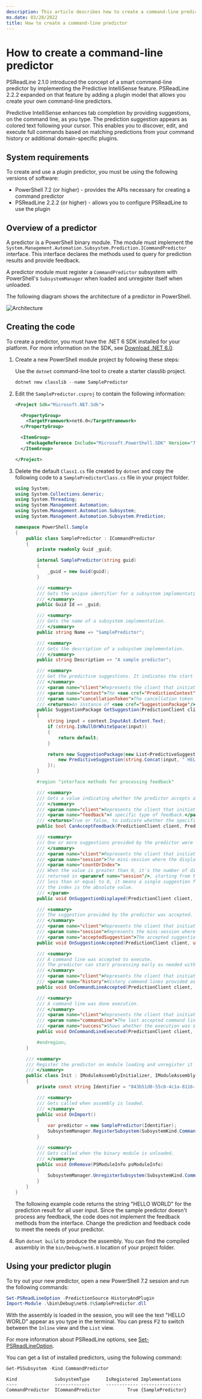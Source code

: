 ```yaml
---
description: This article describes how to create a command-line predictor to help with command completion in PowerShell.
ms.date: 03/28/2022
title: How to create a command-line predictor
---
```

# How to create a command-line predictor

PSReadLine 2.1.0 introduced the concept of a smart command-line predictor by implementing the
Predictive IntelliSense feature. PSReadLine 2.2.2 expanded on that feature by adding a plugin model
that allows you create your own command-line predictors.

Predictive IntelliSense enhances tab completion by providing suggestions, on the command line, as
you type. The prediction suggestion appears as colored text following your cursor. This enables you
to discover, edit, and execute full commands based on matching predictions from your command
history or additional domain-specific plugins.

## System requirements

To create and use a plugin predictor, you must be using the following versions of software:

- PowerShell 7.2 (or higher) - provides the APIs necessary for creating a command predictor
- PSReadLine 2.2.2 (or higher) - allows you to configure PSReadLine to use the plugin

## Overview of a predictor

A predictor is a PowerShell binary module. The module must implement the
`System.Management.Automation.Subsystem.Prediction.ICommandPredictor` interface. This interface
declares the methods used to query for prediction results and provide feedback.

A predictor module must register a `CommandPredictor` subsystem with PowerShell's `SubsystemManager`
when loaded and unregister itself when unloaded.

The following diagram shows the architecture of a predictor in PowerShell.

![Architecture](media/create-cmdline-predictor/predictor-architecture.png)

## Creating the code

To create a predictor, you must have the .NET 6 SDK installed for your platform. For more
information on the SDK, see [Download .NET 6.0](https://dotnet.microsoft.com/download/dotnet/6.0).

1. Create a new PowerShell module project by following these steps:

   Use the `dotnet` command-line tool to create a starter classlib project.

   ```powershell
   dotnet new classlib --name SamplePredictor
   ```

1. Edit the `SamplePredictor.csproj` to contain the following information:

   ```xml
   <Project Sdk="Microsoft.NET.Sdk">

     <PropertyGroup>
       <TargetFramework>net6.0</TargetFramework>
     </PropertyGroup>

     <ItemGroup>
       <PackageReference Include="Microsoft.PowerShell.SDK" Version="7.2.0" />
     </ItemGroup>

   </Project>
   ```

1. Delete the default `Class1.cs` file created by `dotnet` and copy the following code to a
   `SamplePredictorClass.cs` file in your project folder.

   ```csharp
   using System;
   using System.Collections.Generic;
   using System.Threading;
   using System.Management.Automation;
   using System.Management.Automation.Subsystem;
   using System.Management.Automation.Subsystem.Prediction;

   namespace PowerShell.Sample
   {
       public class SamplePredictor : ICommandPredictor
       {
           private readonly Guid _guid;

           internal SamplePredictor(string guid)
           {
               _guid = new Guid(guid);
           }

           /// <summary>
           /// Gets the unique identifier for a subsystem implementation.
           /// </summary>
           public Guid Id => _guid;

           /// <summary>
           /// Gets the name of a subsystem implementation.
           /// </summary>
           public string Name => "SamplePredictor";

           /// <summary>
           /// Gets the description of a subsystem implementation.
           /// </summary>
           public string Description => "A sample predictor";

           /// <summary>
           /// Get the predictive suggestions. It indicates the start of a suggestion rendering session.
           /// </summary>
           /// <param name="client">Represents the client that initiates the call.</param>
           /// <param name="context">The <see cref="PredictionContext"/> object to be used for prediction.</param>
           /// <param name="cancellationToken">The cancellation token to cancel the prediction.</param>
           /// <returns>An instance of <see cref="SuggestionPackage"/>.</returns>
           public SuggestionPackage GetSuggestion(PredictionClient client, PredictionContext context, CancellationToken cancellationToken)
           {
               string input = context.InputAst.Extent.Text;
               if (string.IsNullOrWhiteSpace(input))
               {
                   return default;
               }

               return new SuggestionPackage(new List<PredictiveSuggestion>{
                   new PredictiveSuggestion(string.Concat(input, " HELLO WORLD"))
               });
           }

           #region "interface methods for processing feedback"

           /// <summary>
           /// Gets a value indicating whether the predictor accepts a specific kind of feedback.
           /// </summary>
           /// <param name="client">Represents the client that initiates the call.</param>
           /// <param name="feedback">A specific type of feedback.</param>
           /// <returns>True or false, to indicate whether the specific feedback is accepted.</returns>
           public bool CanAcceptFeedback(PredictionClient client, PredictorFeedbackKind feedback) => false;

           /// <summary>
           /// One or more suggestions provided by the predictor were displayed to the user.
           /// </summary>
           /// <param name="client">Represents the client that initiates the call.</param>
           /// <param name="session">The mini-session where the displayed suggestions came from.</param>
           /// <param name="countOrIndex">
           /// When the value is greater than 0, it's the number of displayed suggestions from the list
           /// returned in <paramref name="session"/>, starting from the index 0. When the value is
           /// less than or equal to 0, it means a single suggestion from the list got displayed, and
           /// the index is the absolute value.
           /// </param>
           public void OnSuggestionDisplayed(PredictionClient client, uint session, int countOrIndex) { }

           /// <summary>
           /// The suggestion provided by the predictor was accepted.
           /// </summary>
           /// <param name="client">Represents the client that initiates the call.</param>
           /// <param name="session">Represents the mini-session where the accepted suggestion came from.</param>
           /// <param name="acceptedSuggestion">The accepted suggestion text.</param>
           public void OnSuggestionAccepted(PredictionClient client, uint session, string acceptedSuggestion) { }

           /// <summary>
           /// A command line was accepted to execute.
           /// The predictor can start processing early as needed with the latest history.
           /// </summary>
           /// <param name="client">Represents the client that initiates the call.</param>
           /// <param name="history">History command lines provided as references for prediction.</param>
           public void OnCommandLineAccepted(PredictionClient client, IReadOnlyList<string> history) { }

           /// <summary>
           /// A command line was done execution.
           /// </summary>
           /// <param name="client">Represents the client that initiates the call.</param>
           /// <param name="commandLine">The last accepted command line.</param>
           /// <param name="success">Shows whether the execution was successful.</param>
           public void OnCommandLineExecuted(PredictionClient client, string commandLine, bool success) { }

           #endregion;
       }

       /// <summary>
       /// Register the predictor on module loading and unregister it on module un-loading.
       /// </summary>
       public class Init : IModuleAssemblyInitializer, IModuleAssemblyCleanup
       {
           private const string Identifier = "843b51d0-55c8-4c1a-8116-f0728d419306";

           /// <summary>
           /// Gets called when assembly is loaded.
           /// </summary>
           public void OnImport()
           {
               var predictor = new SamplePredictor(Identifier);
               SubsystemManager.RegisterSubsystem(SubsystemKind.CommandPredictor, predictor);
           }

           /// <summary>
           /// Gets called when the binary module is unloaded.
           /// </summary>
           public void OnRemove(PSModuleInfo psModuleInfo)
           {
               SubsystemManager.UnregisterSubsystem(SubsystemKind.CommandPredictor, new Guid(Identifier));
           }
       }
   }
   ```

   The following example code returns the string "HELLO WORLD" for the prediction result for all user
   input. Since the sample predictor doesn't process any feedback, the code does not implement the
   feedback methods from the interface. Change the prediction and feedback code to meet the needs of
   your predictor.

1. Run `dotnet build` to produce the assembly. You can find the compiled assembly in the
   `bin/Debug/net6.0` location of your project folder.

## Using your predictor plugin

To try out your new predictor, open a new PowerShell 7.2 session and run the following commands:

```powershell
Set-PSReadLineOption -PredictionSource HistoryAndPlugin
Import-Module .\bin\Debug\net6.0\SamplePredictor.dll
```

With the assembly is loaded in the session, you will see the text "HELLO WORLD" appear as you type
in the terminal. You can press <kbd>F2</kbd> to switch between the `Inline` view and the `List`
view.

For more information about PSReadLine options, see
[Set-PSReadLineOption](/powershell/module/psreadline/set-psreadlineoption?view=powershell-7.3&preserve-view=true).

You can get a list of installed predictors, using the following command:

```powershell
Get-PSSubsystem -Kind CommandPredictor
```

```Output
Kind              SubsystemType      IsRegistered Implementations
----              -------------      ------------ ---------------
CommandPredictor  ICommandPredictor          True {SamplePredictor}
```
